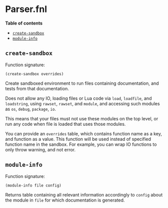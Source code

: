 # Parser.fnl

**Table of contents**

- [`create-sandbox`](#create-sandbox)
- [`module-info`](#module-info)

## `create-sandbox`
Function signature:

```
(create-sandbox overrides)
```

Create sandboxed environment to run files containing documentation,
and tests from that documentation.

Does not allow any IO, loading files or Lua code via `load`,
`loadfile`, and `loadstring`, using `rawset`, `rawset`, and `module`,
and accessing such modules as `os`, `debug`, `package`, `io`.

This means that your files must not use these modules on the top
level, or run any code when file is loaded that uses those modules.

You can provide an `overrides` table, which contains function name as
a key, and function as a value.  This function will be used instead of
specified function name in the sandbox.  For example, you can wrap IO
functions to only throw warning, and not error.

## `module-info`
Function signature:

```
(module-info file config)
```

Returns table containing all relevant information accordingly to
`config` about the module in `file` for which documentation is
generated.


<!-- Generated with Fenneldoc 0.1.0
     https://gitlab.com/andreyorst/fenneldoc -->
